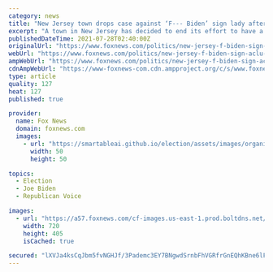 ```yaml
---
category: news
title: "New Jersey town drops case against ‘F--- Biden’ sign lady after ACLU intervenes: report"
excerpt: "A town in New Jersey has decided to end its effort to have a resident remove various anti-Biden signs from her property, including several that contain profanity."
publishedDateTime: 2021-07-28T02:40:00Z
originalUrl: "https://www.foxnews.com/politics/new-jersey-f-biden-sign-aclu-roselle-park"
webUrl: "https://www.foxnews.com/politics/new-jersey-f-biden-sign-aclu-roselle-park"
ampWebUrl: "https://www.foxnews.com/politics/new-jersey-f-biden-sign-aclu-roselle-park.amp"
cdnAmpWebUrl: "https://www-foxnews-com.cdn.ampproject.org/c/s/www.foxnews.com/politics/new-jersey-f-biden-sign-aclu-roselle-park.amp"
type: article
quality: 127
heat: 127
published: true

provider:
  name: Fox News
  domain: foxnews.com
  images:
    - url: "https://smartableai.github.io/election/assets/images/organizations/foxnews.com-50x50.jpg"
      width: 50
      height: 50

topics:
  - Election
  - Joe Biden
  - Republican Voice

images:
  - url: "https://a57.foxnews.com/cf-images.us-east-1.prod.boltdns.net/v1/static/694940094001/c1f80430-6227-4a83-93d2-dd9f83faf89a/30d5fc90-e00a-4a49-8499-ea92c159a177/1280x720/match/720/405/image.jpg?ve=1&tl=1"
    width: 720
    height: 405
    isCached: true

secured: "lXVJa4ksCqJbm5fvNGHJf/3Pademc3EY7BNgwdSrnbFhVGRfrGnEQhKBne6lF7xoubR7YQt6BsjBd7I4A03Xr3HSFlP9cvrhPdZCZLE05wEbAm+sYz16/kiAxhaqoOIG5oPLhocqJ2PPMtdnsHLyL4hvdWtyT/XMJytlt734Jg1bcp4JvvTz4/P/zhHkuc/r2fHbc1hfunf+Z9/URgw7EsIRXio58Yp995iDbrtzpQ0xDmYA1Tqlf2Uv6eqBST7UllO9nkkmAIDEkod08zzVE7H2Jt/28HOUpHXx9gd4E3bj8rldT6E8KUfZEiSe3yUTuwAX75/cmcM0pqnSfn86XdEhmOHeE2JX3MoRRX6O9Tg=;SfAq4+APv4kQQfONe7xvFw=="
---
```


